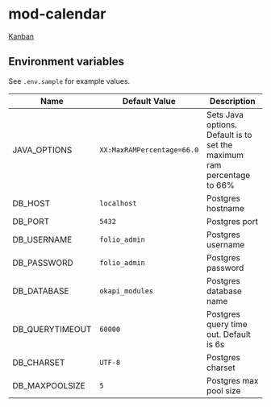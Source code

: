 # mod-calendar

[Kanban](https://github.com/orgs/ualibweb/projects/1)

## Environment variables

See `.env.sample` for example values.

| Name             | Default Value              | Description                                                            |
|----------------- |--------------------------- |----------------------------------------------------------------------- |
| JAVA\_OPTIONS    | `XX:MaxRAMPercentage=66.0` | Sets Java options. Default is to set the maximum ram percentage to 66% |
| DB\_HOST         | `localhost`                | Postgres hostname                                                      |
| DB\_PORT         | `5432`                     | Postgres port                                                          |
| DB\_USERNAME     | `folio_admin`              | Postgres username                                                      |
| DB\_PASSWORD     | `folio_admin`              | Postgres password                                                      |
| DB\_DATABASE     | `okapi_modules`            | Postgres database name                                                 |
| DB\_QUERYTIMEOUT | `60000`                    | Postgres query time out. Default is 6s                                 |
| DB\_CHARSET      | `UTF-8`                    | Postgres charset                                                       |
| DB\_MAXPOOLSIZE  | `5`                        | Postgres max pool size                                                 |
